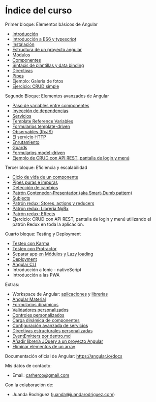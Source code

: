 # Índice del curso

Primer bloque: Elementos básicos de Angular

- [Introducción](introduccion.md)
- [Introducción a ES6 y typescript](typescript.md)
- [Instalación](instalacion.md)
- [Estructura de un proyecto angular](estructura-proyecto.md)
- [Módulos](modules.md)
- [Componentes](components.md)
- [Sintaxis de plantillas y data binding](data-binding.md)
- [Directivas](directives.md)
- [Pipes](pipes.md)
- Ejemplo: Galería de fotos
- [Ejercicio: CRUD simple](ejemplo-crud-basico.md)

Segundo Bloque: Elementos avanzados de Angular

- [Paso de variables entre componentes](input-binding.md)
- [Inyección de dependencias](inyeccion-dependencias.md)
- [Servicios](services.md)
- [Template Reference Variables](template-reference-variables.md)
- [Formularios template-driven](forms-template-driven.md)
- [Observables (RxJS)](observables.md)
- [El servicio HTTP](httpclient.md)
- [Enrutamiento](routing.md)
- [Guards](guards.md)
- [Formularios model-driven](forms-model-driven.md)
- [Ejemplo de CRUD con API REST, pantalla de login y menú](ejemplo-crud-completo.md)

Tercer bloque: Eficiencia y escalabilidad

- [Ciclo de vida de un componente](lifecycle.md)
- [Pipes puras e impuras](impure-pipes.md)
- [Detección de cambios](deteccion-cambios.md)
- [Patrón Contenedor-Presentador (aka Smart-Dumb pattern)](contenedor-presentador.md)
- [Subjects](subject.md)
- [Patrón redux: Stores, actions y reducers](redux.md)
- [Patrón redux: Librería NgRx](ngrx.md)
- [Patrón redux: Effects](redux-effects.md)
- Ejercicio: CRUD con API REST, pantalla de login y menú utilizando el patrón Redux en toda la aplicación.

Cuarto bloque: Testing y Deployment

- [Testeo con Karma](testing.md)
- [Testeo con Protractor](testing-e2e.md)
- [Separar app en Módulos y Lazy loading](lazy-loading.md)
- [Deployment](deployment.md)
- [Angular CLI](angular-cli.md)
- Introducción a Ionic - nativeScript
- Introducción a las PWA

Extras: 

- Workspace de Angular: [aplicaciones](applications.md) y [librerías](libraries.md)
- [Angular Material](angular-material.md)
- [Formularios dinámicos](dynamic-forms.md)
- [Validadores personalizados](custom-validators.md)
- [Controles personalizados](custom-form-controls.md)
- [Carga dinámica de componentes](dynamic-components.md)
- [Configuración avanzada de servicios](providers.md)
- [Directivas estructurales personalizadas](custom-estructural-directives.md)
- [EventEmitters por dentro.md](event-emitters.md)
- [Añadir librería JQuery a un proyecto Angular](jquery.md)
- [Eliminar elementos de un array](http://notasjs.blogspot.com/2013/06/javascript-borrar-elementos-de-un-array.html)

Documentación oficial de Angular: https://angular.io/docs

Mis datos de contacto:

- Email: carherco@gmail.com

Con la colaboración de:

- Juanda Rodríguez (juanda@juandarodriguez.com)
